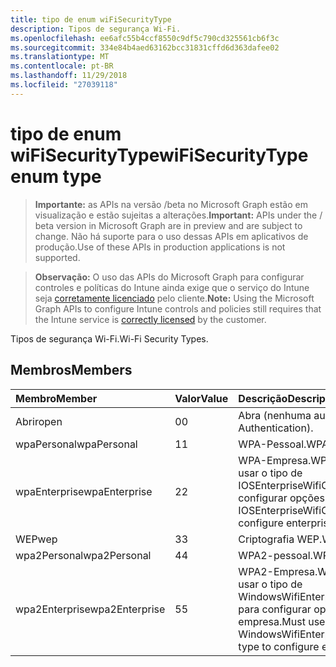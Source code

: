 ```yaml
---
title: tipo de enum wiFiSecurityType
description: Tipos de segurança Wi-Fi.
ms.openlocfilehash: ee6afc55b4ccf8550c9df5c790cd325561cb6f3c
ms.sourcegitcommit: 334e84b4aed63162bcc31831cffd6d363dafee02
ms.translationtype: MT
ms.contentlocale: pt-BR
ms.lasthandoff: 11/29/2018
ms.locfileid: "27039118"
---
```

# <a name="wifisecuritytype-enum-type"></a><span data-ttu-id="d2a0a-103">tipo de enum wiFiSecurityType</span><span class="sxs-lookup"><span data-stu-id="d2a0a-103">wiFiSecurityType enum type</span></span>

> <span data-ttu-id="d2a0a-104">**Importante:** as APIs na versão /beta no Microsoft Graph estão em visualização e estão sujeitas a alterações.</span><span class="sxs-lookup"><span data-stu-id="d2a0a-104">**Important:** APIs under the / beta version in Microsoft Graph are in preview and are subject to change.</span></span> <span data-ttu-id="d2a0a-105">Não há suporte para o uso dessas APIs em aplicativos de produção.</span><span class="sxs-lookup"><span data-stu-id="d2a0a-105">Use of these APIs in production applications is not supported.</span></span>

> <span data-ttu-id="d2a0a-106">**Observação:** O uso das APIs do Microsoft Graph para configurar controles e políticas do Intune ainda exige que o serviço do Intune seja [corretamente licenciado](https://go.microsoft.com/fwlink/?linkid=839381) pelo cliente.</span><span class="sxs-lookup"><span data-stu-id="d2a0a-106">**Note:** Using the Microsoft Graph APIs to configure Intune controls and policies still requires that the Intune service is [correctly licensed](https://go.microsoft.com/fwlink/?linkid=839381) by the customer.</span></span>

<span data-ttu-id="d2a0a-107">Tipos de segurança Wi-Fi.</span><span class="sxs-lookup"><span data-stu-id="d2a0a-107">Wi-Fi Security Types.</span></span>
## <a name="members"></a><span data-ttu-id="d2a0a-108">Membros</span><span class="sxs-lookup"><span data-stu-id="d2a0a-108">Members</span></span>
|<span data-ttu-id="d2a0a-109">Membro</span><span class="sxs-lookup"><span data-stu-id="d2a0a-109">Member</span></span>|<span data-ttu-id="d2a0a-110">Valor</span><span class="sxs-lookup"><span data-stu-id="d2a0a-110">Value</span></span>|<span data-ttu-id="d2a0a-111">Descrição</span><span class="sxs-lookup"><span data-stu-id="d2a0a-111">Description</span></span>|
|:---|:---|:---|
|<span data-ttu-id="d2a0a-112">Abrir</span><span class="sxs-lookup"><span data-stu-id="d2a0a-112">open</span></span>|<span data-ttu-id="d2a0a-113">0</span><span class="sxs-lookup"><span data-stu-id="d2a0a-113">0</span></span>|<span data-ttu-id="d2a0a-114">Abra (nenhuma autenticação).</span><span class="sxs-lookup"><span data-stu-id="d2a0a-114">Open (No Authentication).</span></span>|
|<span data-ttu-id="d2a0a-115">wpaPersonal</span><span class="sxs-lookup"><span data-stu-id="d2a0a-115">wpaPersonal</span></span>|<span data-ttu-id="d2a0a-116">1</span><span class="sxs-lookup"><span data-stu-id="d2a0a-116">1</span></span>|<span data-ttu-id="d2a0a-117">WPA-Pessoal.</span><span class="sxs-lookup"><span data-stu-id="d2a0a-117">WPA-Personal.</span></span>|
|<span data-ttu-id="d2a0a-118">wpaEnterprise</span><span class="sxs-lookup"><span data-stu-id="d2a0a-118">wpaEnterprise</span></span>|<span data-ttu-id="d2a0a-119">2</span><span class="sxs-lookup"><span data-stu-id="d2a0a-119">2</span></span>|<span data-ttu-id="d2a0a-120">WPA-Empresa.</span><span class="sxs-lookup"><span data-stu-id="d2a0a-120">WPA-Enterprise.</span></span> <span data-ttu-id="d2a0a-121">Deve usar o tipo de IOSEnterpriseWifiConfiguration para configurar opções da empresa.</span><span class="sxs-lookup"><span data-stu-id="d2a0a-121">Must use IOSEnterpriseWifiConfiguration type to configure enterprise options.</span></span>|
|<span data-ttu-id="d2a0a-122">WEP</span><span class="sxs-lookup"><span data-stu-id="d2a0a-122">wep</span></span>|<span data-ttu-id="d2a0a-123">3</span><span class="sxs-lookup"><span data-stu-id="d2a0a-123">3</span></span>|<span data-ttu-id="d2a0a-124">Criptografia WEP.</span><span class="sxs-lookup"><span data-stu-id="d2a0a-124">WEP Encryption.</span></span>|
|<span data-ttu-id="d2a0a-125">wpa2Personal</span><span class="sxs-lookup"><span data-stu-id="d2a0a-125">wpa2Personal</span></span>|<span data-ttu-id="d2a0a-126">4</span><span class="sxs-lookup"><span data-stu-id="d2a0a-126">4</span></span>|<span data-ttu-id="d2a0a-127">WPA2-pessoal.</span><span class="sxs-lookup"><span data-stu-id="d2a0a-127">WPA2-Personal.</span></span>|
|<span data-ttu-id="d2a0a-128">wpa2Enterprise</span><span class="sxs-lookup"><span data-stu-id="d2a0a-128">wpa2Enterprise</span></span>|<span data-ttu-id="d2a0a-129">5</span><span class="sxs-lookup"><span data-stu-id="d2a0a-129">5</span></span>|<span data-ttu-id="d2a0a-130">WPA2-Empresa.</span><span class="sxs-lookup"><span data-stu-id="d2a0a-130">WPA2-Enterprise.</span></span> <span data-ttu-id="d2a0a-131">Deve usar o tipo de WindowsWifiEnterpriseEAPConfiguration para configurar opções da empresa.</span><span class="sxs-lookup"><span data-stu-id="d2a0a-131">Must use WindowsWifiEnterpriseEAPConfiguration type to configure enterprise options.</span></span>|





